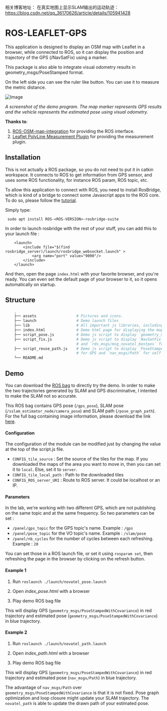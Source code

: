 相关博客地址：
在真实地图上显示SLAM输出的运动轨迹： https://blog.csdn.net/qq_36170626/article/details/105941428


# ROS-LEAFLET-GPS

 This application is designed to display an OSM map with Leaflet in a browser, while connected to ROS, so it can display the position and trajectory of the GPS (/NavSatFix) using a marker. 
 
 This package is also able to integrate visual odometry results in geometry_msgs/PoseStamped format.

 On the left side you can see the ruler like button. You can use it to measure the metric distance. 

 ![Image](assets/screenshot.png)

 *A screenshot of the demo program. The map marker represents GPS results and the vehicle represents the estimated pose using visual odometry.*

 **Thanks to**: 
 1) [ROS-OSM-map-integration](https://github.com/sylvainar/ROS-OSM-map-integration) for providing the ROS interface.
 2) [Leaflet PolyLine Measurement Plugin](https://github.com/ppete2/Leaflet.PolylineMeasure) for providing the measurement plugin.

## Installation 

This is not actually a ROS package, so you do not need to put it in catkin workspace. It connects to ROS to get information from GPS sensor, and uses some ROS functionality, for instance ROS param, ROS topic, etc. 

To allow this application to connect with ROS, you need to install RosBridge, which is kind of a bridge to connect some Javascript apps to the ROS core. To do so, please follow the [tutorial](http://wiki.ros.org/rosbridge_suite/Tutorials/RunningRosbridge).

Simply type:
```
 sudo apt install ROS-<ROS-VERSION>-rosbridge-suite
```

In order to launch rosbridge with the rest of your stuff, you can add this to your launch file :
```
    <launch>
        <include file="$(find rosbridge_server)/launch/rosbridge_websocket.launch" > 
            <arg name="port" value="9090"/>
        </include>
    </launch>
```

And then, open the page `index.html` with your favorite browser, and you're ready. You can even set the default page of your browser to it, so it opens automatically on startup.

## Structure

```bash
    .
    ├── assets                  # Pictures and icons.
    ├── launch                  # Demo launch files
    ├── lib                     # All important js libraries, including leaflet, leaflet plugins, three 3D lib.
    ├── index.html              # Demo html page for displaying the map.
    ├── script_pose.js          # Demo js script to display `geometry_msgs/PoseStampedWithCovariance` message.
    ├── script_fix.js           # Demo js script to display `NavSatFix` for GPS 
                                # and `rds_msgs/msg_novatel_bestpos` for self defined pose.
    ├── script_reuse_path.js    # Demo js script to display `PoseStampedWithCovariance` message
                                # for GPS and `nav_msgs/Path` for self defined pose.
    └── README.md
```

## Demo

You can download the [ROS bag](https://entuedu-my.sharepoint.com/:u:/g/personal/hzhang032_e_ntu_edu_sg/EYs9Lee1Q5VDgj81AEtWXdsBkxulwHRkOkeT5C-y9p9hOg?e=68Npx2) to directly try the demo. In order to make the two trajectories generated by SLAM and GPS discriminative, I intented to make the SLAM not so accurate.

This ROS bag contains GPS pose (`/gps_pose`), SLAM pose (`/sslam_estimator_node/camera_pose`) and SLAM path (`/pose_graph_path`). For the full bag containing image information, please download the link [here](https://entuedu-my.sharepoint.com/:u:/g/personal/hzhang032_e_ntu_edu_sg/ES5ev4QdrPJOiafMX2KJntYBfEjwDSEZp25AlAHJSt-MuQ?e=Pto0xB).


#### Configuration

The configuration of the module can be modified just by changing the value at the top of the script.js file.

 - `CONFIG_tile_source` : Set the source of the tiles for the map. If you downloaded the maps of the area you want to move in, then you can set it to `local`. Else, set it to `server`.
 - `CONFIG_tile_local_path` : Path to the downloaded tiles
 - `CONFIG_ROS_server_URI` : Route to ROS server. It could be localhost or an IP.

#### Parameters

In the lab, we're working with two different GPS, which are not publishing on the same topic and at the same frequency. So two parameters can be set : 

- `/panel/gps_topic` for the GPS topic's name. Example : `/gps`
- `/panel/pose_topic` for the VO topic's name. Example : `/slam/pose`
- `/panel/nb_cycles` for the number of cycles between each refreshing. Example : `20`

You can set those in a ROS launch file, or set it using `rosparam set`, then refreshing the page in the browser by clicking on the refresh button.


#### Example 1


 1) Run `roslaunch ./launch/novatel_pose.launch`

 3) Open *index_pose.html* with a browser

 4) Play demo ROS bag file

This will display GPS (`geometry_msgs/PoseStampedWithCovariance`) in red trajectory and estimated pose (`geometry_msgs/PoseStampedWithCovariance`) in blue trajectory.


#### Example 2


 1) Run `roslaunch ./launch/novatel_path.launch`

 3) Open *index_path.html* with a browser

 4) Play demo ROS bag file

This will display GPS (`geometry_msgs/PoseStampedWithCovariance`) in red trajectory and estimated pose (`nav_msgs/Path`) in blue trajectory.


The advantage of `nav_msgs/Path` over `geometry_msgs/PoseStampedWithCovariance` is that it is not fixed. Pose graph optimization and loop closure might update your SLAM trajectory. The `novatel_path` is able to update the drawn path of your estimated pose.
